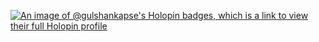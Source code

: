 [![An image of @gulshankapse's Holopin badges, which is a link to view their full Holopin profile](https://holopin.me/gulshankapse)](https://holopin.io/@gulshankapse)
